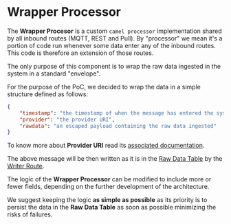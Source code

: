 <!--
SPDX-FileCopyrightText: NOI Techpark <digital@noi.bz.it>

SPDX-License-Identifier: CC0-1.0
-->

# Wrapper Processor

The **Wrapper Procesor** is a custom `camel processor` implementation shared by all inbound routes (MQTT, REST and Pull). By "processor" we mean it's a portion of code run whenever some data enter any of the inbound routes. This code is therefore an extension of those routes.

The only purpose of this component is to wrap the raw data ingested in the system in a standard "envelope".

For the purpose of the PoC, we decided to wrap the data in a simple structure defined as follows:

```json
{
    "timestamp": "the timestamp of when the message has entered the system",
    "provider": "the provider URI",
    "rawdata": "an escaped payload containing the raw data ingested"
}
```

To know more about **Provider URI** read its [associated documentation](../inbound.md#provider-uri).

The above message will be then written as it is in the [Raw Data Table](../raw-data-table) by the [Writer Route](./writer-route.md).


The logic of the **Wrapper Processor** can be modified to include more or fewer fields, depending on the further development of the architecture.

We suggest keeping the logic **as simple as possible** as its priority is to persist the data in the **Raw Data Table** as soon as possible minimizing the risks of failures.